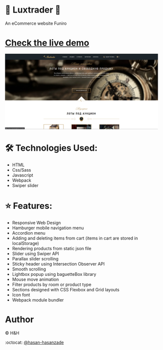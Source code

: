 # 🔹 Luxtrader 🔹

An eCommerce website Funiro

# [Check the live demo](https://hasan-hasanzade.github.io/luxtrader/)

![](https://github.com/hasan-hasanzade/luxtrader/blob/main/img/screen.png)

# 🛠 Technologies Used:

+ HTML
+ Css/Sass
+ Javascript
+ Webpack
+ Swiper slider

# ⭐ Features:

+ Responsive Web Design
+ Hamburger mobile navigation menu
+ Accordion menu
+ Adding and deleting items from cart (items in cart are stored in localStorage)
+ Rendering products from static json file
+ Slider using Swiper API
+ Parallax slider scrolling
+ Sticky header using Intersection Observer API
+ Smooth scrolling
+ Lightbox popup using baguetteBox library
+ Mouse move animation
+ Filter products by room or product type
+ Sections designed with CSS Flexbox and Grid layouts
+ Icon font
+ Webpack module bundler

# Author

 :copyright: H&H
 
 :octocat: [@hasan-hasanzade](https://github.com/hasan-hasanzade)
